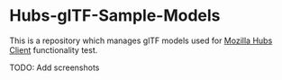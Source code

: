# Hubs-glTF-Sample-Models

This is a repository which manages glTF models used for [Mozilla Hubs Client](https://github.com/mozilla/hubs) functionality test.

TODO: Add screenshots
